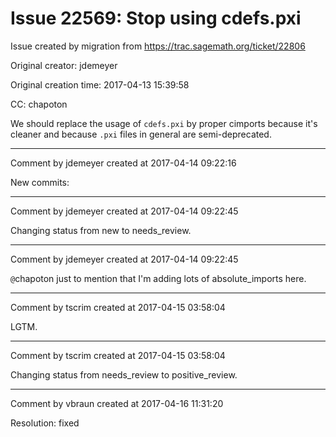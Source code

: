 # Issue 22569: Stop using cdefs.pxi

Issue created by migration from https://trac.sagemath.org/ticket/22806

Original creator: jdemeyer

Original creation time: 2017-04-13 15:39:58

CC:  chapoton

We should replace the usage of `cdefs.pxi` by proper cimports because it's cleaner and because `.pxi` files in general are semi-deprecated.


---

Comment by jdemeyer created at 2017-04-14 09:22:16

New commits:


---

Comment by jdemeyer created at 2017-04-14 09:22:45

Changing status from new to needs_review.


---

Comment by jdemeyer created at 2017-04-14 09:22:45

`@`chapoton just to mention that I'm adding lots of absolute_imports here.


---

Comment by tscrim created at 2017-04-15 03:58:04

LGTM.


---

Comment by tscrim created at 2017-04-15 03:58:04

Changing status from needs_review to positive_review.


---

Comment by vbraun created at 2017-04-16 11:31:20

Resolution: fixed
